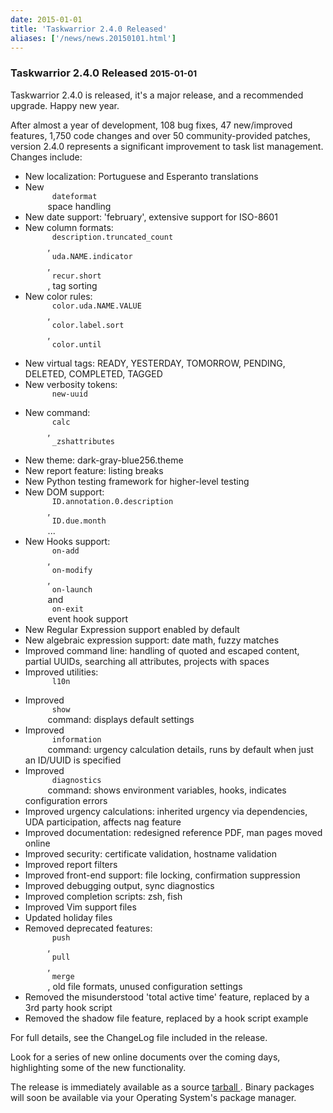 ```yaml
---
date: 2015-01-01
title: 'Taskwarrior 2.4.0 Released'
aliases: ['/news/news.20150101.html']
---
```

<div class="col-md-8 main">
 <div class="row">
  <h3>
   Taskwarrior 2.4.0 Released
   <small>
    2015-01-01
   </small>
  </h3>
  <p>
   Taskwarrior 2.4.0 is released, it's a major release, and a
            recommended upgrade. Happy new year.
  </p>
  <p>
   After almost a year of development, 108 bug fixes, 47 new/improved
            features, 1,750 code changes and over 50 community-provided patches,
            version 2.4.0 represents a significant improvement to task list
            management. Changes include:
  </p>
  <p>
   <ul>
    <li>
     New localization: Portuguese and Esperanto translations
    </li>
    <li>
     New
     <code>
      dateformat
     </code>
     space handling
    </li>
    <li>
     New date support: 'february', extensive support for ISO-8601
    </li>
    <li>
     New column formats:
     <code>
      description.truncated_count
     </code>
     ,
     <code>
      uda.NAME.indicator
     </code>
     ,
     <code>
      recur.short
     </code>
     , tag sorting
    </li>
    <li>
     New color rules:
     <code>
      color.uda.NAME.VALUE
     </code>
     ,
     <code>
      color.label.sort
     </code>
     ,
     <code>
      color.until
     </code>
    </li>
    <li>
     New virtual tags: READY, YESTERDAY, TOMORROW, PENDING, DELETED, COMPLETED, TAGGED
    </li>
    <li>
     New verbosity tokens:
     <code>
      new-uuid
     </code>
    </li>
    <li>
     New command:
     <code>
      calc
     </code>
     ,
     <code>
      _zshattributes
     </code>
    </li>
    <li>
     New theme: dark-gray-blue­256.theme
    </li>
    <li>
     New report feature: listing breaks
    </li>
    <li>
     New Python testing framework for higher-level testing
    </li>
    <li>
     New DOM support:
     <code>
      ID.annotation.0.description
     </code>
     ,
     <code>
      ID.due.month
     </code>
     ...
    </li>
    <li>
     New Hooks support:
     <code>
      on-add
     </code>
     ,
     <code>
      on-modify
     </code>
     ,
     <code>
      on-launch
     </code>
     and
     <code>
      on-exit
     </code>
     event hook support
    </li>
    <li>
     New Regular Expression support enabled by default
    </li>
    <li>
     New algebraic expression support: date math, fuzzy matches
    </li>
    <li>
     Improved command line: handling of quoted and escaped content, partial UUIDs, searching all attributes, projects with spaces
    </li>
    <li>
     Improved utilities:
     <code>
      l10n
     </code>
    </li>
    <li>
     Improved
     <code>
      show
     </code>
     command: displays default settings
    </li>
    <li>
     Improved
     <code>
      information
     </code>
     command: urgency calculation details, runs by default when just an ID/UUID is specified
    </li>
    <li>
     Improved
     <code>
      diagnostics
     </code>
     command: shows environment variables, hooks, indicates configuration errors
    </li>
    <li>
     Improved urgency calculations: inherited urgency via dependencies, UDA participation, affects nag feature
    </li>
    <li>
     Improved documentation: redesigned reference PDF, man pages moved online
    </li>
    <li>
     Improved security: certificate validation, hostname validation
    </li>
    <li>
     Improved report filters
    </li>
    <li>
     Improved front-end support: file locking, confirmation suppression
    </li>
    <li>
     Improved debugging output, sync diagnostics
    </li>
    <li>
     Improved completion scripts: zsh, fish
    </li>
    <li>
     Improved Vim support files
    </li>
    <li>
     Updated holiday files
    </li>
    <li>
     Removed deprecated features:
     <code>
      push
     </code>
     ,
     <code>
      pull
     </code>
     ,
     <code>
      merge
     </code>
     , old file formats, unused configuration settings
    </li>
    <li>
     Removed the misunderstood 'total active time' feature, replaced by a 3rd party hook script
    </li>
    <li>
     Removed the shadow file feature, replaced by a hook script example
    </li>
   </ul>
   For full details, see the ChangeLog file included in the release.
  </p>
  <p>
   Look for a series of new online documents over the coming days,
            highlighting some of the new functionality.
  </p>
  <p>
   The release is immediately available as a source
   <a href="/download/task-latest.tar.gz">
    tarball
   </a>
   .
            Binary packages will soon be available via your Operating System's
            package manager.
  </p>
 </div>
</div>

